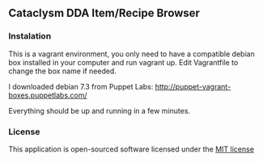 ## Cataclysm DDA Item/Recipe Browser

### Instalation

This is a vagrant environment, you only need to have a compatible debian box
installed in your computer and run vagrant up. Edit Vagrantfile to 
change the box name if needed.

I downloaded debian 7.3 from Puppet Labs: 
http://puppet-vagrant-boxes.puppetlabs.com/

Everything should be up and running in a few minutes.

### License

This application is open-sourced software licensed under the [MIT license](http://opensource.org/licenses/MIT)
